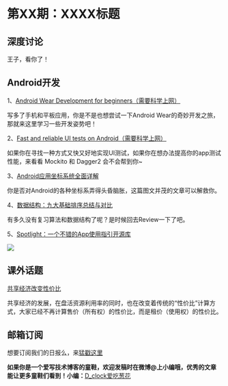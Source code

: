 # 第XX期：XXXX标题

## 深度讨论

[]()

王子，看你了！

## Android开发

1、[Android Wear Development for beginners（需要科学上网）](https://medium.com/tag/android-app-development)

写多了手机和平板应用，你是不是也想尝试一下Android Wear的奇妙开发之旅，那就来这里学习一些开发姿势吧！

2、[Fast and reliable UI tests on Android（需要科学上网）](https://labs.ribot.co.uk/fast-and-reliable-ui-tests-on-android-17c261b8220c#.3q8hq154c)

如果你在寻找一种方式又快又好地实现UI测试，如果你在想办法提高你的app测试性能，来看看 Mockito 和 Dagger2 会不会帮到你~

3、[Android应用坐标系统全面详解](http://blog.csdn.net/yanbober/article/details/50419117)

你是否对Android的各种坐标系弄得头昏脑胀，这篇图文并茂的文章可以解救你。

4、[数据结构：九大基础排序总结与对比](http://blog.csdn.net/amazing7/article/details/51603682)

有多久没有复习算法和数据结构了呢？是时候回去Review一下了吧。

5、[Spotlight：一个不错的App使用指引开源库](https://github.com/wooplr/Spotlight)

![](https://raw.githubusercontent.com/wooplr/Spotlight/master/art/intro.gif?token=AA5ZAHdvAspW6Zj8YyyKamkV7jWXFtMHks5XaQovwA%3D%3D)


## 课外话题

[共享经济改变性价比](http://mp.weixin.qq.com/s?__biz=MzA3MDMwOTcwMg==&mid=2650004569&idx=1&sn=928bfee38d46dc601e7a255198f37c1c&scene=1&srcid=0621ASP8rYE8vwdKilLAxAEk)

共享经济的发展，在盘活资源利用率的同时，也在改变着传统的“性价比”计算方式，大家已经不再计算售价（所有权）的性价比，而是租价（使用权）的性价比。

## 邮箱订阅

想要订阅我们的日报么，来[猛戳这里](http://list.qq.com/cgi-bin/qf_invite?id=d469993d2c888e971c0fbb2309c4d84256968386b126b967)

**如果你是一个爱写技术博客的童鞋，欢迎发稿时在微博@上小编哦，优秀的文章能让更多童鞋们看到！小编：**[D_clock爱吃葱花](http://weibo.com/2480694892/profile?rightmod=1&wvr=6&mod=personinfo&is_all=1)
